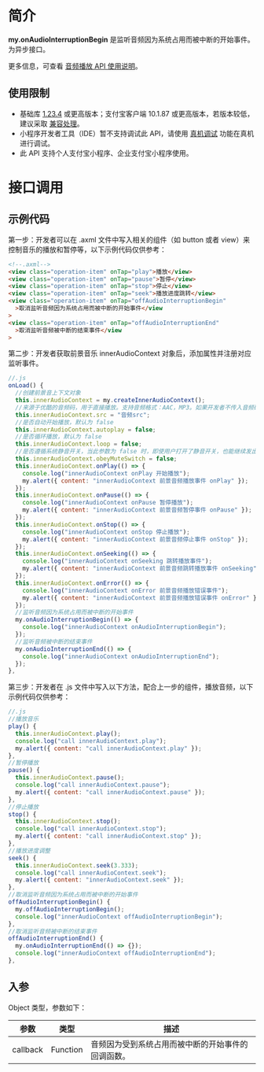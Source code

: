 # 简介

**my.onAudioInterruptionBegin** 是监听音频因为系统占用而被中断的开始事件。为异步接口。

更多信息，可查看 [音频播放 API 使用说明](https://opendocs.alipay.com/mini/03l3fn)。

## 使用限制

- 基础库 [1.23.4](https://opendocs.alipay.com/mini/framework/lib) 或更高版本；支付宝客户端 10.1.87 或更高版本，若版本较低，建议采取 [兼容处理](https://opendocs.alipay.com/mini/framework/compatibility)。
- 小程序开发者工具（IDE）暂不支持调试此 API，请使用 [真机调试](https://opendocs.alipay.com/mini/ide/remote-debug) 功能在真机进行调试。
- 此 API 支持个人支付宝小程序、企业支付宝小程序使用。

# 接口调用

## 示例代码

第一步：开发者可以在 .axml 文件中写入相关的组件（如 button 或者 view）来控制音乐的播放和暂停等，以下示例代码仅供参考：

```html
<!--.axml-->
<view class="operation-item" onTap="play">播放</view>
<view class="operation-item" onTap="pause">暂停</view>
<view class="operation-item" onTap="stop">停止</view>
<view class="operation-item" onTap="seek">播放进度跳转</view>
<view class="operation-item" onTap="offAudioInterruptionBegin"
  >取消监听音频因为系统占用而被中断的开始事件</view
>
<view class="operation-item" onTap="offAudioInterruptionEnd"
  >取消监听音频被中断的结束事件</view
>
```

第二步：开发者获取前景音乐 innerAudioContext 对象后，添加属性并注册对应监听事件。

```javascript
//.js
onLoad() {
  //创建前景音上下文对象
  this.innerAudioContext = my.createInnerAudioContext();
  //来源于优酷的音频码，用于直接播放。支持音频格式：AAC，MP3。如果开发者不传入音频码，控制台不会报错，但无音频播放。
  this.innerAudioContext.src = "音频src";
  //是否自动开始播放，默认为 false
  this.innerAudioContext.autoplay = false;
  //是否循环播放，默认为 false
  this.innerAudioContext.loop = false;
  //是否遵循系统静音开关，当此参数为 false 时，即使用户打开了静音开关，也能继续发出声音，默认值 true(注意：此参数仅 iOS 支持)。
  this.innerAudioContext.obeyMuteSwitch = false;
  this.innerAudioContext.onPlay(() => {
    console.log("innerAudioContext onPlay 开始播放");
    my.alert({ content: "innerAudioContext 前景音频播放事件 onPlay" });
  });
  this.innerAudioContext.onPause(() => {
    console.log("innerAudioContext onPause 暂停播放");
    my.alert({ content: "innerAudioContext 前景音频暂停事件 onPause" });
  });
  this.innerAudioContext.onStop(() => {
    console.log("innerAudioContext onStop 停止播放");
    my.alert({ content: "innerAudioContext 前景音频停止事件 onStop" });
  });
  this.innerAudioContext.onSeeking(() => {
    console.log("innerAudioContext onSeeking 跳转播放事件");
    my.alert({ content: "innerAudioContext 前景音频跳转播放事件 onSeeking" });
  });
  this.innerAudioContext.onError(() => {
    console.log("innerAudioContext onError 前景音频播放错误事件");
    my.alert({ content: "innerAudioContext 前景音频播放错误事件 onError" });
  });
  //监听音频因为系统占用而被中断的开始事件
  my.onAudioInterruptionBegin(() => {
    console.log("innerAudioContext onAudioInterruptionBegin");
  });
  //监听音频被中断的结束事件
  my.onAudioInterruptionEnd(() => {
    console.log("innerAudioContext onAudioInterruptionEnd");
  });
},
```

第三步：开发者在 .js 文件中写入以下方法，配合上一步的组件，播放音频，以下示例代码仅供参考：

```js
//.js
//播放音乐
play() {
  this.innerAudioContext.play();
  console.log("call innerAudioContext.play");
  my.alert({ content: "call innerAudioContext.play" });
},
//暂停播放
pause() {
  this.innerAudioContext.pause();
  console.log("call innerAudioContext.pause");
  my.alert({ content: "call innerAudioContext.pause" });
},
//停止播放
stop() {
  this.innerAudioContext.stop();
  console.log("call innerAudioContext.stop");
  my.alert({ content: "call innerAudioContext.stop" });
},
//播放进度调整
seek() {
  this.innerAudioContext.seek(3.333);
  console.log("call innerAudioContext.seek");
  my.alert({ content: "innerAudioContext.seek" });
},
//取消监听音频因为系统占用而被中断的开始事件
offAudioInterruptionBegin() {
  my.offAudioInterruptionBegin();
  console.log("innerAudioContext offAudioInterruptionBegin");
},
//取消监听音频被中断的结束事件
offAudioInterruptionEnd() {
  my.onAudioInterruptionEnd(() => {});
  console.log("innerAudioContext offAudioInterruptionEnd");
},
```

## 入参

Object 类型，参数如下：

| **参数** | **类型** | **描述**                                           |
| -------- | -------- | -------------------------------------------------- |
| callback | Function | 音频因为受到系统占用而被中断的开始事件的回调函数。 |
